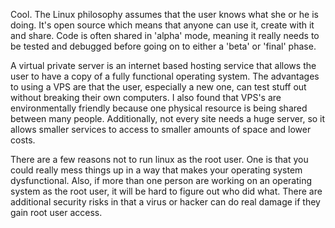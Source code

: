  Cool. The Linux philosophy assumes that the user knows what she or he is doing. It's open source which means that anyone can use it, create with it and share. Code is often shared in 'alpha' mode, meaning it really needs to be tested and debugged before going on to either a 'beta' or 'final' phase.


 A virtual private server is an internet based hosting service that allows the user to have a copy of a fully functional operating system. The advantages to using a VPS are that the user, especially a new one, can test stuff out without breaking their own computers. I also found that VPS's are environmentally friendly because one physical resource is being shared between many people. Additionally, not every site needs a huge server, so it allows smaller services to access to smaller amounts of space and lower costs.


 There are a few reasons not to run linux as the root user. One is that you could really mess things up in a way that makes your operating system dysfunctional. Also, if more than one person are working on an operating system as the root user, it will be hard to figure out who did what. There are additional security risks in that a virus or hacker can do real damage if they gain root user access.

 




